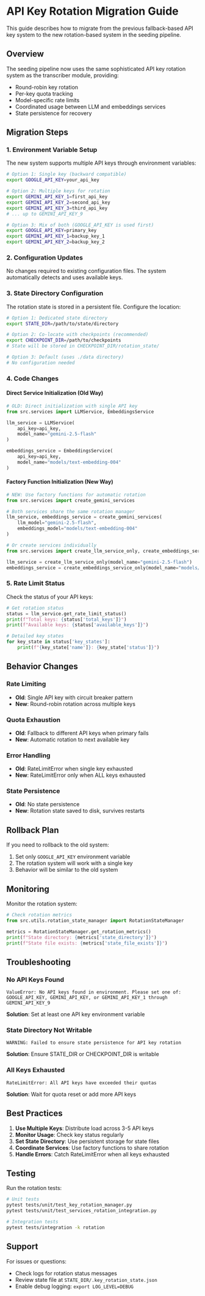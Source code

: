 # API Key Rotation Migration Guide

This guide describes how to migrate from the previous fallback-based API key system to the new rotation-based system in the seeding pipeline.

## Overview

The seeding pipeline now uses the same sophisticated API key rotation system as the transcriber module, providing:
- Round-robin key rotation
- Per-key quota tracking
- Model-specific rate limits
- Coordinated usage between LLM and embeddings services
- State persistence for recovery

## Migration Steps

### 1. Environment Variable Setup

The new system supports multiple API keys through environment variables:

```bash
# Option 1: Single key (backward compatible)
export GOOGLE_API_KEY=your_api_key

# Option 2: Multiple keys for rotation
export GEMINI_API_KEY_1=first_api_key
export GEMINI_API_KEY_2=second_api_key
export GEMINI_API_KEY_3=third_api_key
# ... up to GEMINI_API_KEY_9

# Option 3: Mix of both (GOOGLE_API_KEY is used first)
export GOOGLE_API_KEY=primary_key
export GEMINI_API_KEY_1=backup_key_1
export GEMINI_API_KEY_2=backup_key_2
```

### 2. Configuration Updates

No changes required to existing configuration files. The system automatically detects and uses available keys.

### 3. State Directory Configuration

The rotation state is stored in a persistent file. Configure the location:

```bash
# Option 1: Dedicated state directory
export STATE_DIR=/path/to/state/directory

# Option 2: Co-locate with checkpoints (recommended)
export CHECKPOINT_DIR=/path/to/checkpoints
# State will be stored in CHECKPOINT_DIR/rotation_state/

# Option 3: Default (uses ./data directory)
# No configuration needed
```

### 4. Code Changes

#### Direct Service Initialization (Old Way)

```python
# OLD: Direct initialization with single API key
from src.services import LLMService, EmbeddingsService

llm_service = LLMService(
    api_key=api_key,
    model_name="gemini-2.5-flash"
)

embeddings_service = EmbeddingsService(
    api_key=api_key,
    model_name="models/text-embedding-004"
)
```

#### Factory Function Initialization (New Way)

```python
# NEW: Use factory functions for automatic rotation
from src.services import create_gemini_services

# Both services share the same rotation manager
llm_service, embeddings_service = create_gemini_services(
    llm_model="gemini-2.5-flash",
    embeddings_model="models/text-embedding-004"
)

# Or create services individually
from src.services import create_llm_service_only, create_embeddings_service_only

llm_service = create_llm_service_only(model_name="gemini-2.5-flash")
embeddings_service = create_embeddings_service_only(model_name="models/text-embedding-004")
```

### 5. Rate Limit Status

Check the status of your API keys:

```python
# Get rotation status
status = llm_service.get_rate_limit_status()
print(f"Total keys: {status['total_keys']}")
print(f"Available keys: {status['available_keys']}")

# Detailed key states
for key_state in status['key_states']:
    print(f"{key_state['name']}: {key_state['status']}")
```

## Behavior Changes

### Rate Limiting
- **Old**: Single API key with circuit breaker pattern
- **New**: Round-robin rotation across multiple keys

### Quota Exhaustion
- **Old**: Fallback to different API keys when primary fails
- **New**: Automatic rotation to next available key

### Error Handling
- **Old**: RateLimitError when single key exhausted
- **New**: RateLimitError only when ALL keys exhausted

### State Persistence
- **Old**: No state persistence
- **New**: Rotation state saved to disk, survives restarts

## Rollback Plan

If you need to rollback to the old system:

1. Set only `GOOGLE_API_KEY` environment variable
2. The rotation system will work with a single key
3. Behavior will be similar to the old system

## Monitoring

Monitor the rotation system:

```python
# Check rotation metrics
from src.utils.rotation_state_manager import RotationStateManager

metrics = RotationStateManager.get_rotation_metrics()
print(f"State directory: {metrics['state_directory']}")
print(f"State file exists: {metrics['state_file_exists']}")
```

## Troubleshooting

### No API Keys Found
```
ValueError: No API keys found in environment. Please set one of: GOOGLE_API_KEY, GEMINI_API_KEY, or GEMINI_API_KEY_1 through GEMINI_API_KEY_9
```
**Solution**: Set at least one API key environment variable

### State Directory Not Writable
```
WARNING: Failed to ensure state persistence for API key rotation
```
**Solution**: Ensure STATE_DIR or CHECKPOINT_DIR is writable

### All Keys Exhausted
```
RateLimitError: All API keys have exceeded their quotas
```
**Solution**: Wait for quota reset or add more API keys

## Best Practices

1. **Use Multiple Keys**: Distribute load across 3-5 API keys
2. **Monitor Usage**: Check key status regularly
3. **Set State Directory**: Use persistent storage for state files
4. **Coordinate Services**: Use factory functions to share rotation
5. **Handle Errors**: Catch RateLimitError when all keys exhausted

## Testing

Run the rotation tests:

```bash
# Unit tests
pytest tests/unit/test_key_rotation_manager.py
pytest tests/unit/test_services_rotation_integration.py

# Integration tests
pytest tests/integration -k rotation
```

## Support

For issues or questions:
- Check logs for rotation status messages
- Review state file at `STATE_DIR/.key_rotation_state.json`
- Enable debug logging: `export LOG_LEVEL=DEBUG`